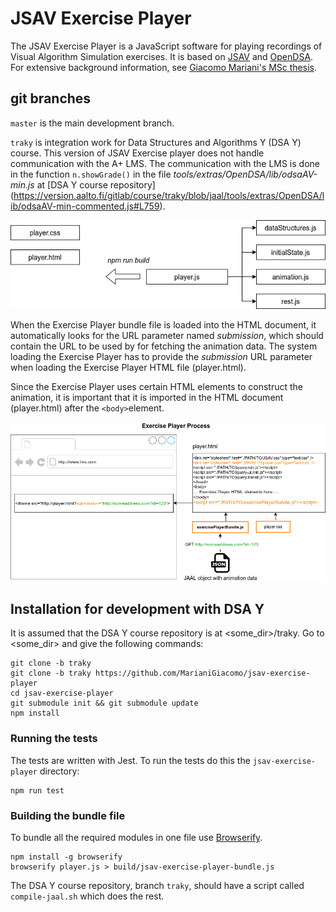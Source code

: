 # JSAV Exercise Player

The JSAV Exercise Player is a JavaScript software for playing recordings of
Visual Algorithm Simulation exercises. It is based on
[JSAV](http://jsav.io) and [OpenDSA](https://github.com/OpenDSA/OpenDSA).
For extensive background information, see
[Giacomo Mariani's MSc thesis](https://aaltodoc.aalto.fi/handle/123456789/44448).

## git branches

`master` is the main development branch.

`traky` is integration work for Data Structures and Algorithms Y (DSA Y) course.
This version of JSAV Exercise player does not handle communication with the
A+ LMS. The communication with the LMS is done in the function `n.showGrade()`
in the file
*tools/extras/OpenDSA/lib/odsaAV-min.js* at [DSA Y course repository]
(https://version.aalto.fi/gitlab/course/traky/blob/jaal/tools/extras/OpenDSA/lib/odsaAV-min-commented.js#L759).


![](./Exercise_Player-modules.png)

When the Exercise Player bundle file is loaded into the HTML document, it
automatically looks for the URL parameter named *submission*, which should
contain the URL to be used by for fetching the animation data. The system
loading the Exercise Player has to provide the *submission* URL parameter when
loading the Exercise Player HTML file (player.html).

Since the Exercise Player uses certain HTML elements to construct the animation,
it is important that it is imported in the HTML document (player.html) after the
`<body>`element.

![](./Exercise_Player-process.png)

## Installation for development with DSA Y

It is assumed that the DSA Y course repository is at <some_dir>/traky.
Go to <some_dir> and give the following commands:

    git clone -b traky
    git clone -b traky https://github.com/MarianiGiacomo/jsav-exercise-player
    cd jsav-exercise-player
    git submodule init && git submodule update
    npm install

### Running the tests
The tests are written with Jest. To run the tests do this the
`jsav-exercise-player` directory:

    npm run test

### Building the bundle file
To bundle all the required modules in one file use [Browserify](http://browserify.org/).

    npm install -g browserify
    browserify player.js > build/jsav-exercise-player-bundle.js

The DSA Y course repository, branch `traky`, should have a script called
`compile-jaal.sh` which does the rest.
